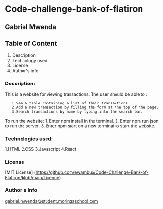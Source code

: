 # Code-challenge-bank-of-flatiron

## Gabriel Mwenda

## Table of Content

1. Description
2. Technology used
3. License
4. Author's info

### Description:
  
  This is a website for viewing transactions.
  The user should be able to :
       
       1.See a table containing a list of their transactions.
       2.Add a new transaction by filling the form at the top of the page.
       3.Search transactions by name by typing into the search bar.
       
   To run the website:
       1. Enter npm install in the terminal.
       2. Enter npm run json to run the server.
       3. Enter npm start on a new terminal to start the website.
       
### Technologies used:
1.HTML
2.CSS
3.Javascript
4.React 

### License
[MIT License] (https://github.com/ewambua/Code-Challenge-Bank-of-Flatiron/blob/main/Licence)

### Author's Info

gabriel.mwenda@student.moringaschool.com

